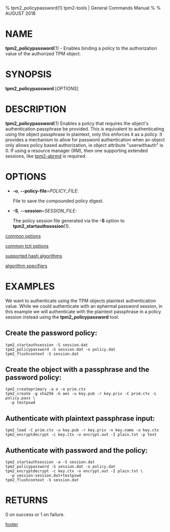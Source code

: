 % tpm2_policypassword(1) tpm2-tools | General Commands Manual
%
% AUGUST 2018

# NAME

**tpm2_policypassword**(1) - Enables binding a policy to the authorization value
 of the authorized TPM object.

# SYNOPSIS

**tpm2_policypassword** [*OPTIONS*]

# DESCRIPTION

**tpm2_policypassword**(1) Enables a policy that requires the object's
authentication passphrase be provided. This is equivalent to authenticating
using the object passphrase in plaintext, only this enforces it as a policy.
It provides a mechanism to allow for password authentication when an object only
allows policy based authorization, ie object attribute "userwithauth" is 0.
If using a resource manager (RM), then one supporting extended sessions, like
[tpm2-abrmd](https://github.com/tpm2-software/tpm2-abrmd) is required.

# OPTIONS

  * **-o**, **--policy-file**=_POLICY\_FILE_:

    File to save the compounded policy digest.

  * **-S**, **--session**=_SESSION_FILE_:

    The policy session file generated via the **-S** option to
    **tpm2_startauthsession**(1).

[common options](common/options.md)

[common tcti options](common/tcti.md)

[supported hash algorithms](common/hash.md)

[algorithm specifiers](common/alg.md)

# EXAMPLES

We want to authenticate using the TPM objects plaintext authentication value.
While we could authenticate with an ephermal password session, in this example
we will authenticate with the plaintext passphrase in  a policy session instead
using the **tpm2_policypassword** tool.
## Create the password policy:
```
tpm2_startauthsession -S session.dat
tpm2_policypassword -S session.dat -o policy.dat
tpm2_flushcontext -S session.dat
```
## Create the object with a passphrase and the password policy:
```
tpm2_createprimary -a o -o prim.ctx
tpm2_create -g sha256 -G aes -u key.pub -r key.priv -C prim.ctx -L policy.pass \
  -p testpswd
```
## Authenticate with plaintext passphrase input:
```
tpm2_load -C prim.ctx -u key.pub -r key.priv -n key.name -o key.ctx
tpm2_encryptdecrypt -c key.ctx -o encrypt.out -I plain.txt -p text
```
## Authenticate with password and the policy:
```
tpm2_startauthsession -a -S session.dat
tpm2_policypassword -S session.dat -o policy.dat
tpm2_encryptdecrypt -c key.ctx -o encrypt.out -I plain.txt \
  -p session:session.dat+testpswd
tpm2_flushcontext -S session.dat
```

# RETURNS

0 on success or 1 on failure.

[footer](common/footer.md)
